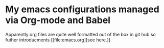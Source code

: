 My emacs configurations managed via Org-mode and Babel
======================================================

Apparently org files are quite well formatted out of the box in git
hub so futher introducments [[file:emacs.org][see here.]]